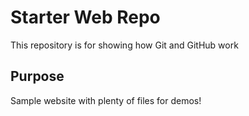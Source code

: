 # Starter Web Repo

This repository is for showing how Git and GitHub work

## Purpose

Sample website with plenty of files for demos!